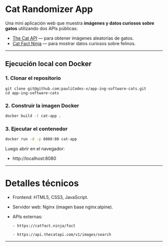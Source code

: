 # Cat Randomizer App

Una mini aplicación web que muestra **imágenes y datos curiosos sobre gatos** utilizando dos APIs públicas:

- [The Cat API](https://thecatapi.com/) — para obtener imágenes aleatorias de gatos.  
- [Cat Fact Ninja](https://catfact.ninja/) — para mostrar datos curiosos sobre felinos.

---

## **Ejecución local con Docker**

### 1️. Clonar el repositorio
```
git clone git@github.com:pauliCodes-x/app-ing-software-cats.git
cd app-ing-software-cats
```

### 2. Construir la imagen Docker

```bash
docker build -t cat-app .
```


### 3. Ejecutar el contenedor
```bash
docker run -d -p 8080:80 cat-app
```

Luego abrir en el navegador:
- http://localhost:8080

---

# Detalles técnicos

- Frontend: HTML5, CSS3, JavaScript.

- Servidor web: Nginx (imagen base nginx:alpine).

- APIs externas:

      - https://catfact.ninja/fact

      - https://api.thecatapi.com/v1/images/search

---
